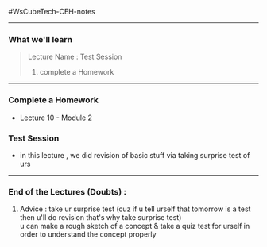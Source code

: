 #WsCubeTech-CEH-notes 

---
### What we'll learn 
> Lecture Name : Test Session
> 1. complete a Homework

---

### Complete a Homework 
- Lecture 10 - Module 2 

### Test Session
- in this lecture , we did revision of basic stuff via taking surprise test of urs

---
### End of the Lectures (Doubts) : 
1. Advice : take ur surprise test (cuz if u tell urself that tomorrow is a test then u'll do revision that's why take surprise test) <br>u can make a rough sketch of a concept & take a quiz test for urself in order to understand the concept properly
